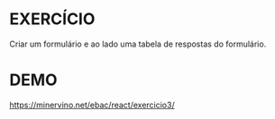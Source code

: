 # EXERCÍCIO

Criar um formulário e ao lado uma tabela de respostas do formulário.

# DEMO

https://minervino.net/ebac/react/exercicio3/
